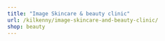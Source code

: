 ```yaml
---
title: "Image Skincare & beauty clinic"
url: /kilkenny/image-skincare-and-beauty-clinic/
shop: beauty
---
```


